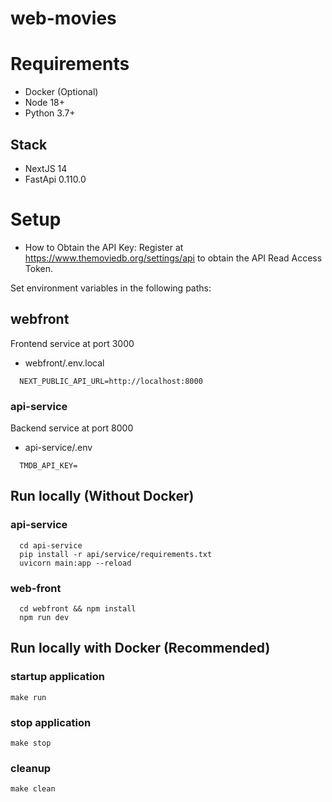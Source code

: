 # web-movies
 # Requirements
 - Docker (Optional)
 - Node 18+
 - Python 3.7+

## Stack
- NextJS 14
- FastApi 0.110.0

# Setup
- How to Obtain the API Key:
Register at https://www.themoviedb.org/settings/api to obtain the API Read Access Token.

 Set environment variables in the following paths:
  ## webfront
  Frontend service at port 3000
  - webfront/.env.local
  ```
    NEXT_PUBLIC_API_URL=http://localhost:8000
  ```
  ### api-service
  Backend service at port 8000
  - api-service/.env
  ```
    TMDB_API_KEY=
  ```
## Run locally (Without Docker)
 ### api-service
  ```
    cd api-service
    pip install -r api/service/requirements.txt
    uvicorn main:app --reload
  ```
  ###  web-front
  ```
    cd webfront && npm install
    npm run dev
  ```
## Run locally with Docker (Recommended)
### startup application
  ```
  make run
  ```
### stop application
  ```
  make stop
  ```
### cleanup
  ```
  make clean
  ```
